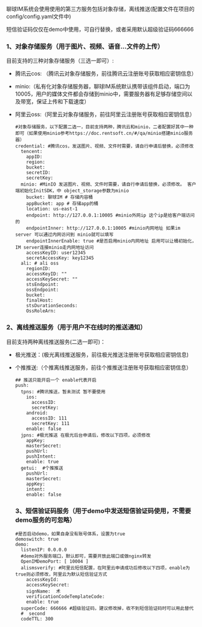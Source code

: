 聊球IM系统会使用使用的第三方服务包括对象存储，离线推送(配置文件在项目的config/config.yaml文件中)

短信验证码仅仅在demo中使用，可自行替换，或者采用默认超级验证码666666

### 1、对象存储服务（用于图片、视频、语音...文件的上传）

目前支持的三种对象存储服务（三选一即可）:

- 腾讯云cos: （腾讯云对象存储服务，前往腾讯云注册账号获取相应密钥信息）

- minio:（私有化对象存储服务器，聊球IM系统默认携带该组件启动，端口为10005，用户的媒体文件都会存储到minio中，需要服务器有足够存储空间以及带宽，保证上传和下载速度）

- 阿里云oss:（阿里云对象存储服务，前往阿里云注册账号获取相应密钥信息）

  ```
  #对象存储服务，以下配置二选一，目前支持两种，腾讯云和minio，二者配置好其中一种即可（如果使用minio参考https://doc.rentsoft.cn/#/qa/minio搭建minio服务器）
  credential: #腾讯cos，发送图片、视频、文件时需要，请自行申请后替换，必须修改
    tencent:
      appID:  
      region:  
      bucket:  
      secretID:  
      secretKey:  
    minio: #MinIO 发送图片、视频、文件时需要，请自行申请后替换，必须修改。 客户端初始化InitSDK，中 object_storage参数为minio
      bucket: 聊球IM # 存储内容桶
      appBucket: app # 存储app的桶
      location: us-east-1
      endpoint: http://127.0.0.1:10005 #minio外网ip 这个ip是给客户端访问的
      endpointInner: http://127.0.0.1:10005 #minio内网地址 如果im server 可以通过内网访问到 minio就可以填写
      endpointInnerEnable: true #是否启用minio内网地址 启用可以让桶初始化，IM server连接minio走内网地址访问
      accessKeyID: user12345
      secretAccessKey: key12345
    ali: # ali oss
      regionID:  
      accessKeyID: ""
      accessKeySecret: ""
      stsEndpoint:  
      ossEndpoint:  
      bucket:  
      finalHost:  
      stsDurationSeconds:  
      OssRoleArn:  
  ```

  

### 2、离线推送服务（用于用户不在线时的推送通知）

目前支持两种离线推送服务(二选一即可)：

- 极光推送：(极光离线推送服务，前往极光推送注册账号获取相应密钥信息)

- 个推推送:（个推离线推送服务，前往个推推送注册账号获取相应密钥信息）

  ```
  ## 推送只能开启一个 enable代表开启
  push:
    tpns: #腾讯推送，暂未测试 暂不要使用
      ios:
        accessID:  
        secretKey:  
      android:
        accessID: 111
        secretKey: 111
      enable: false
    jpns: #极光推送 在极光后台申请后，修改以下四项，必须修改
      appKey:  
      masterSecret:  
      pushUrl:  
      pushIntent:  
      enable: true
    getui:  #个推推送
      pushUrl:  
      masterSecret:  
      appKey:  
      intent:  
      enable: false
  ```

  ### 3、短信验证码服务（用于demo中发送短信验证码使用，不需要demo服务的可忽略）

  ```
  #是否启动demo，如果自身没有账号体系，设置为true
  demoswitch: true
  demo:
    listenIP: 0.0.0.0
    #demo对外服务端口，默认即可，需要开放此端口或做nginx转发
    OpenIMDemoPort: [ 10004 ]
    alismsverify: #阿里云短信配置，在阿里云申请成功后修改以下四项，enable为true则必须修改，阿里云为默认短信验证方式
      accessKeyId:  
      accessKeySecret:  
      signName:  术
      verificationCodeTemplateCode:  
      enable: true
    superCode: 666666 #超级验证码，建议修改掉，收不到短信验证码时可以用此替代
    #  second
    codeTTL: 300
  ```

  

